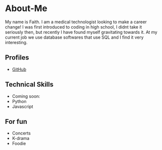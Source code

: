 
# About-Me
My name is Faith. I am a medical technologist looking to make a career change! I was first introduced to coding in high school, I didnt take it seriously then, but recently I have found myself gravitating towards it. At my current job we use database softwares that use SQL and I find it very interesting. 

## Profiles
* [GitHub](https://github.com/Faith2Faith)

## Technical Skills
* Coming soon:
* Python
* Javascript 

 ## For fun
* Concerts
* K-drama
* Foodie
